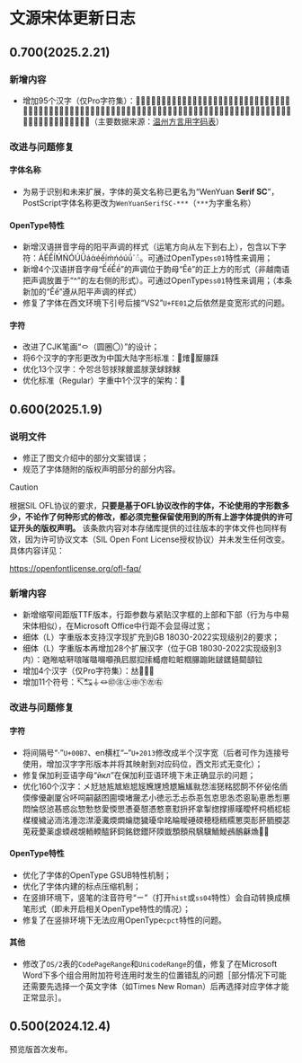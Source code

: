 # 文源宋体更新日志
## 0.700(2025.2.21)
### 新增内容
- 增加95个汉字（仅Pro字符集）：𠏮𠜴𠞖𠠖𠠢𠡒𠢢𠻧𠿓𡉑𡍲𡔇𡚮𡫽𢃀𢄺𢅡𢖈𢖩𢜶𢭟𢯰𢴩𣀒𣙻𣣹𣥼𣶆𤁵𤁽𤇳𤈦𤖼𤳘𤵥𤶁𤷡𥇰𥈊𥍳𥧂𥨉𥩲𥫷𥿊𦈈𦈛𦑎𦗭𦜇𦠸𦧴𦧼𦨖𦩫𦿏𧛻𧠥𧤼𧦑𧰥𧺟𧻸𧼱𨁇𨂝𨆧𨆪𩃶𩆵𩈦𩐅𩑔𩑡𩑦𩓔𩔈𩔝𩔡𩔸𩗯𩝨𩥑𩨌𩨐𩻣𪉨𪖥𪚥𫏕𫷌𬉐𬢉𬱈𱂡（主要数据来源：[温州方言用字码表](https://github.com/Hansha2011/WenzhouDialectCharacterTable)）
### 改进与问题修复
#### 字体名称
- 为易于识别和未来扩展，字体的英文名称已更名为“WenYuan **Serif SC**”，PostScript字体名称更改为`WenYuanSerifSC-***`（`***`为字重名称）
#### OpenType特性
- 新增汉语拼音字母的阳平声调的样式（运笔方向从左下到右上），包含以下字符：ÁÉẾÍḾŃÓÚǗáάéếíḿńóúǘ´◌́。可通过OpenType`ss01`特性来调用；
- 新增4个汉语拼音字母“ẾếỀề”的声调位于韵母“Êê”的正上方的形式（非越南语把声调放置于“^”的左右侧的形式）。可通过OpenType`ss01`特性来调用；（本条新加的“Ếế”遵从阳平声调的样式）
- 修复了字体在西文环境下引号后接“VS2”`U+FE01`之后依然是变宽形式的问题。
#### 字符
- 改进了CJK笔画“㇣（圆圈〇）”的设计；
- 将6个汉字的字形更改为中国大陆字形标准：𢱤𤌍𤐰𥀬𦢊𨀤
- 优化13个汉字：㐃㔔㪳㫈捄殏皳盚脙莍蛷銶鯄
- 优化标准（Regular）字重中1个汉字的架构：𢯭
## 0.600(2025.1.9)
### 说明文件
- 修正了图文介绍中的部分文案错误；
- 规范了字体随附的版权声明部分的部分内容。

> [!CAUTION]
>
> 根据SIL OFL协议的要求，**只要是基于OFL协议改作的字体，不论使用的字形数多少，不论作了何种形式的修改，都必须完整保留使用到的所有上游字体提供的许可证开头的版权声明。** 该条款内容对本存储库提供的过往版本的字体文件也同样有效，因为许可协议文本（SIL Open Font License授权协议）并未发生任何改变。具体内容详见：
>
> https://openfontlicense.org/ofl-faq/
### 新增内容
- 新增缩窄间距版TTF版本，行距参数与紧贴汉字框的上部和下部（行为与中易宋体相似），在Microsoft Office中行距不会显得过宽；
- 细体（L）字重版本支持汉字现扩充到GB 18030-2022实现级别2的要求；
- 细体（L）字重版本再增加28个扩展汉字（位于GB 18030-2022实现级别3内）：𠱁𠵱𠶧𠹶𠺘𠻘𡀔𡃶𡅅𡥼𡰪𡲢𢫏𢱢𣚺𤺧𥅈𥅾𥹉𦢊𨃩𨧀𨨏𨭆𨭎𨶙𩓥𫟷
- 增加4个汉字（仅Pro字符集）：𠀤𤙖𨮁𰾺
- 增加11个符号：↸↹⏚⏛㊞㊟㊤㊥㊦㊧㊨
### 改进与问题修复
#### 字符
- 将间隔号“·”`U+00B7`、en横杠“–”`U+2013`修改成半个汉字宽（后者可作为连接号使用，增加汉字字形版本并将其映射到对应码位，西文形式无变化）；
- 修复保加利亚语字母“<span lang="bg">йкл</span>”在保加利亚语环境下未正确显示的问题；
- 优化160个汉字：㐅㝼㝽㝾㝿㞀㞁㞂㞄㞅㞆㞇㞈㞉㞊㤵㴵㺊䊅䏰䣳不伓佖佲侕偄偧優劌厦吢吥呞嗣嚭囨圇堧堵奯孞小徳忈忎忐忝忢忥怘思怣怸恖恥恵悉悡悪悶惀惄惉惎惑惢惣愂愗愛愞愳慿憂憇憑憗憙懟抍抔拿掣揔撑攃暵曖杯柌栭梕梞楳榎檅泌洏洺涶淴澿瀀瀻煗燜爚牎獩瓇皁眳睔瞹硾碝穂穏粫糥罳耎耏肧胹腝苾莵萙薆薬虙蝡覕覟輀輭醓鈈鉰銘鍯鑙阫陾韱顋顖飛騛驥鮞鱫鴓鴯龢龽𨎪𮝵
#### OpenType特性
- 优化了字体的OpenType GSUB特性机制；
- 优化了字体内建的标点压缩机制；
- 在竖排环境下，竖笔的注音符号“ㄧ”（打开`hist`或`ss04`特性）会自动转换成横笔形式（即未开启相关OpenType特性的情况）；
- 修复了在竖排环境下无法应用OpenType`cpct`特性的问题。
#### 其他
- 修改了`OS/2`表的`CodePageRange`和`UnicodeRange`的值，修复了在Microsoft Word下多个组合用附加符号连用时发生的位置错乱的问题［部分情况下可能还需要先选择一个英文字体（如Times New Roman）后再选择对应字体才能正常显示］。
## 0.500(2024.12.4)
预览版首次发布。